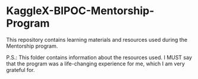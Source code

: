 # KaggleX-BIPOC-Mentorship-Program
This repository contains learning materials and resources used during the Mentorship program.

P.S.: This folder contains information about the resources used. I MUST say that the program was a life-changing experience for me, which I am very grateful for.


